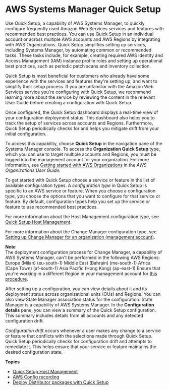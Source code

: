 # AWS Systems Manager Quick Setup<a name="systems-manager-quick-setup"></a>

Use Quick Setup, a capability of AWS Systems Manager, to quickly configure frequently used Amazon Web Services services and features with recommended best practices\. You can use Quick Setup in an individual account or across multiple AWS accounts and AWS Regions by integrating with AWS Organizations\. Quick Setup simplifies setting up services, including Systems Manager, by automating common or recommended tasks\. These tasks include, for example, creating required AWS Identity and Access Management \(IAM\) instance profile roles and setting up operational best practices, such as periodic patch scans and inventory collection\. 

Quick Setup is most beneficial for customers who already have some experience with the services and features they're setting up, and want to simplify their setup process\. If you are unfamiliar with the Amazon Web Services service you're configuring with Quick Setup, we recommend learning more about the service by reviewing the content in the relevant User Guide before creating a configuration with Quick Setup\.

Once configured, the Quick Setup dashboard displays a real\-time view of your configuration deployment status\. This dashboard also helps you to track the setup of services across accounts and Regions\. Furthermore, Quick Setup periodically checks for and helps you mitigate drift from your initial configuration\. 

To access this capability, choose **Quick Setup** in the navigation pane of the Systems Manager console\. To access the **Organization Quick Setup** type, which you can use to target multiple accounts and Regions, you must be logged into the management account for your organization\. For more information, see [Getting started with AWS Organizations](https://docs.aws.amazon.com/organizations/latest/userguide/orgs_getting-started.html) in the *AWS Organizations User Guide*\. 

To get started with Quick Setup choose a service or feature in the list of available configuration types\. A *configuration type* in Quick Setup is specific to an AWS service or feature\. When you choose a configuration type, you choose the options that you want to configure for that service or feature\. By default, configuration types help you set up the service or feature to use recommended best practices\. 

For more information about the Host Management configuration type, see [Quick Setup Host Management](quick-setup-host-management.md)\. 

For more information about the Change Manager configuration type, see [Setting up Change Manager for an organization \(management account\)](change-manager-organization-setup.md)\.

**Note**  
The deployment configuration process for Change Manager, a capability of AWS Systems Manager, can't be performed in the following AWS Regions:  
Europe \(Milan\) \(eu\-south\-1\)
Middle East \(Bahrain\) \(me\-south\-1\)
Africa \(Cape Town\) \(af\-south\-1\)
Asia Pacific \(Hong Kong\) \(ap\-east\-1\)
Ensure that you're working in a different Region in your management account for [this procedure](change-manager-organization-setup.md)\.

After setting up a configuration, you can view details about it and its deployment status across organizational units \(OUs\) and Regions\. You can also view State Manager association status for the configuration\. State Manager is a capability of AWS Systems Manager\. In the **Configuration details** pane, you can view a summary of the Quick Setup configuration\. This summary includes details from all accounts and any detected configuration drift\. 

*Configuration drift* occurs whenever a user makes any change to a service or feature that conflicts with the selections made through Quick Setup\. Quick Setup periodically checks for configuration drift and attempts to remediate it\. This helps ensure that your service or feature maintains the desired configuration state\. 

**Topics**
+ [Quick Setup Host Management](quick-setup-host-management.md)
+ [AWS Config recording](quick-setup-config.md)
+ [Deploy Distributor packages with Quick Setup](quick-setup-distributor.md)